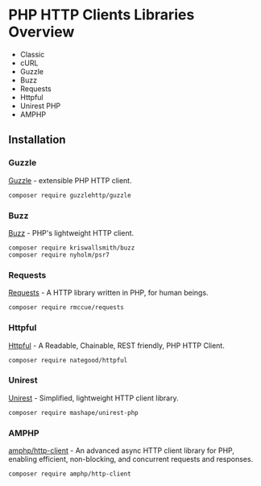 # PHP HTTP Clients Libraries Overview

- Classic
- cURL
- Guzzle
- Buzz
- Requests
- Httpful
- Unirest PHP
- AMPHP

## Installation

### Guzzle

[Guzzle](https://github.com/guzzle/guzzle) - extensible PHP HTTP client.

```
composer require guzzlehttp/guzzle
```

### Buzz

[Buzz](https://github.com/kriswallsmith/Buzz) - PHP's lightweight HTTP client.

```
composer require kriswallsmith/buzz
composer require nyholm/psr7
```

### Requests

[Requests](https://github.com/WordPress/Requests) - A HTTP library written in PHP, for human beings.

```
composer require rmccue/requests
```

### Httpful

[Httpful](https://github.com/nategood/httpful) - A Readable, Chainable, REST friendly, PHP HTTP Client.

```
composer require nategood/httpful
```

### Unirest

[Unirest](https://github.com/Kong/unirest-php) - Simplified, lightweight HTTP client library.

```
composer require mashape/unirest-php
```

### AMPHP

[amphp/http-client](https://github.com/amphp/http-client) - An advanced async HTTP client library for PHP, enabling efficient, non-blocking, and concurrent requests and responses.

```
composer require amphp/http-client
```
